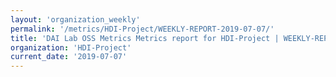 ```yaml
---
layout: 'organization_weekly'
permalink: '/metrics/HDI-Project/WEEKLY-REPORT-2019-07-07/'
title: 'DAI Lab OSS Metrics Metrics report for HDI-Project | WEEKLY-REPORT-2019-07-07'
organization: 'HDI-Project'
current_date: '2019-07-07'
---
```

